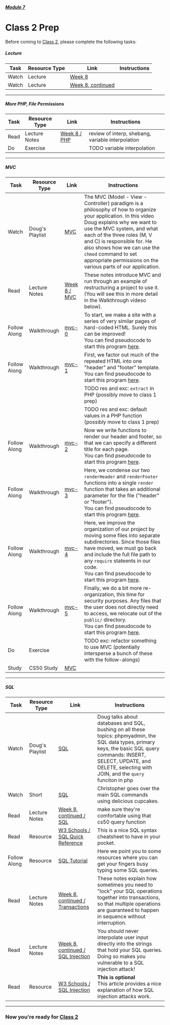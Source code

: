 ##### [Module 7](../..)

# Class 2 Prep

Before coming to [Class 2](../class2), please complete the following tasks:


##### Lecture
Task | Resource Type | Link | Instructions
-----|------|------|------
Watch | Lecture | <a href="https://youtu.be/rJeP65u84ec" target="_blank">Week 8</a> | 
Watch | Lecture | <a href="https://www.youtube.com/watch?v=yoDrhOZCKWo" target="_blank">Week 8, continued</a>

***

##### More PHP, File Permissions
Task | Resource Type | Link | Instructions
-----|------|------|------
Read | Lecture Notes | <a href="http://cdn.cs50.net/2015/fall/lectures/8/m/notes8m/notes8m.html#php" target="_blank">Week 8 / PHP</a> | review of interp, shebang, variable interpolation
Do | Exercise | | TODO variable interpolation


***

##### MVC
Task | Resource Type | Link | Instructions
-----|------|------|------
Watch | Doug's Playlist | <a href="https://www.youtube.com/watch?v=XdCxfJki4t4&list=PLhQjrBD2T380EySS3Y9fBANbblTRxT5Av&index=3" target="_blank">MVC</a> | The MVC (Model - View - Controller) paradigm is a philosophy of how to organize your application. In this video Doug explains why we want to use the MVC system, and what each of the three roles (M, V and C) is responsible for. He also shows how we can use the `chmod` command to set appropriate permissions on the various parts of our application. 
Read | Lecture Notes | <a href="http://cdn.cs50.net/2015/fall/lectures/8/m/notes8m/notes8m.html#mvc" target="_blank">Week 8 / MVC</a> | These notes introduce MVC and run through an example of restructuring a project to use it. (You will see this in more detail in the Walkthrough videso below).
Follow Along | Walkthrough | <a href="https://www.youtube.com/watch?v=3Jy0OIaHviI&index=2&list=PLhQjrBD2T3810Z6sRJdj148H0ANU2jJcO" target="_blank">mvc-0</a> | To start, we make a site with a series of very similar pages of hard-coded HTML. Surely this can be improved!<br>You can find pseudocode to start this program <a href="../../../../../../helpful-resources/modules/module-7.html#class-2-task-mvc-0" target="_blank">here</a>.
Follow Along | Walkthrough | <a href="https://www.youtube.com/watch?v=OwY_kl87bxY&list=PLhQjrBD2T3810Z6sRJdj148H0ANU2jJcO&index=3" target="_blank">mvc-1</a> | First, we factor out much of the repeated HTML into one "header" and "footer" template.<br>You can find pseudocode to start this program <a href="../../../../../../helpful-resources/modules/module-7.html#class-2-task-mvc-1" target="_blank">here</a>.
|||| TODO res and exc: `extract` in PHP (possibly move to class 1 prep)
|||| TODO res and exc: default values in a PHP function (possibly move to class 1 prep)
Follow Along | Walkthrough | <a href="https://www.youtube.com/watch?v=-6FRpI6V788&list=PLhQjrBD2T3810Z6sRJdj148H0ANU2jJcO&index=4" target="_blank">mvc-2</a> | Now we write functions to render our header and footer, so that we can specify a different title for each page.<br>You can find pseudocode to start this program <a href="../../../../../../helpful-resources/modules/module-7.html#class-2-task-mvc-2" target="_blank">here</a>.
Follow Along | Walkthrough | <a href="https://www.youtube.com/watch?v=5juddGp7D9g&index=5&list=PLhQjrBD2T3810Z6sRJdj148H0ANU2jJcO" target="_blank">mvc-3</a> | Here, we condense our two `renderHeader` and `renderFooter` functions into a single `render` function that takes an additional parameter for the file ("header" or "footer").<br>You can find pseudocode to start this program <a href="../../../../../../helpful-resources/modules/module-7.html#class-2-task-mvc-3" target="_blank">here</a>.
Follow Along | Walkthrough | <a href="https://www.youtube.com/watch?v=CsmWCvlbXMQ&index=6&list=PLhQjrBD2T3810Z6sRJdj148H0ANU2jJcO" target="_blank">mvc-4</a> | Here, we improve the organization of our project by moving some files into separate subdirectories. Since those files have moved, we must go back and include the full file path to any `require` stateents in our code.<br>You can find pseudocode to start this program <a href="../../../../../../helpful-resources/modules/module-7.html#class-2-task-mvc-4" target="_blank">here</a>.
Follow Along | Walkthrough | <a href="https://www.youtube.com/watch?v=IbfPIpPAbf4&index=7&list=PLhQjrBD2T3810Z6sRJdj148H0ANU2jJcO" target="_blank">mvc-5</a> | Finally, we do a bit more re-organization, this time for security purposes. Any files that the user does not directly need to access, we relocate out of the `public/` directory.<br>You can find pseudocode to start this program <a href="../../../../../../helpful-resources/modules/module-7.html#class-2-task-mvc-5" target="_blank">here</a>.
Do | Exercise | | TODO exc: refactor something to use MVC (potentially intersperse a bunch of these with the follow-alongs)
Study | CS50 Study | <a href="https://study.cs50.net/mvc?toc=mvc" target="_blank">MVC</a>

***

##### SQL
Task | Resource Type | Link | Instructions
-----|------|------|------
Watch | Doug's Playlist | <a href="https://www.youtube.com/watch?v=BPOH5WLf3yM&index=4&list=PLhQjrBD2T380EySS3Y9fBANbblTRxT5Av" target="_blank">SQL</a> | Doug talks about databases and SQL, bushing on all these topics: phpmyadmin, the SQL data types, primary keys, the basic SQL query commands: INSERT, SELECT, UPDATE, and DELETE, selecting with JOIN, and the `query` funciton in php
Watch | Short | <a href="https://www.youtube.com/watch?v=G58ujNjWEJY&index=44&list=PLhQjrBD2T380dhmG9KMjsOQogweyjEeVQ" target="_blank">SQL</a> | Christopher goes over the main SQL commands using delicious cupcakes.
Read | Lecture Notes | <a href="http://cdn.cs50.net/2015/fall/lectures/8/w/notes8w/notes8w.html#sql" target="_blank">Week 8, continued / SQL</a> | make sure they're comfortable using that cs50 query function
Read | Resource | <a href="" target="_blank">W3 Schools / SQL Quick Reference</a> | This is a nice SQL syntax cheatsheet to have in your pocket.
Follow Along | Resource | [SQL Tutorial](../resources/sql-tutorial) | Here we point you to some resources where you can get your fingers busy typing some SQL queries. 
Read | Lecture Notes | <a href="http://cdn.cs50.net/2015/fall/lectures/8/w/notes8w/notes8w.html#transactions" target="_blank">Week 8, continued / Transactions</a> | These notes explain how sometimes you need to "lock" your SQL operations together into transactions, so that multiple operations are guaranteed to happen in sequence without interruption.
Read | Lecture Notes | <a href="http://cdn.cs50.net/2015/fall/lectures/8/w/notes8w/notes8w.html#sql_injection" target="_blank">Week 8, continued / SQL Injection</a> | You should never interpolate user input directly into the strings that hold your SQL queries. Doing so makes you vulnerable to a SQL injection attack! 
Read | Resource | <a href="http://www.w3schools.com/sql/sql_injection.asp" target="_blank">W3 Schools / SQL Injection</a> | **This is optional** <br/> This article provides a nice explanation of how SQL injection attacks work.

***

### Now you're ready for [Class 2](../class2)
